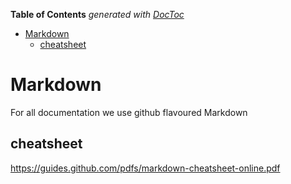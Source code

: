 <!-- START doctoc generated TOC please keep comment here to allow auto update -->
<!-- DON'T EDIT THIS SECTION, INSTEAD RE-RUN doctoc TO UPDATE -->
**Table of Contents**  *generated with [DocToc](https://github.com/thlorenz/doctoc)*

- [Markdown](#markdown)
  - [cheatsheet](#cheatsheet)

<!-- END doctoc generated TOC please keep comment here to allow auto update -->

# Markdown
For all documentation we use github flavoured Markdown

## cheatsheet
https://guides.github.com/pdfs/markdown-cheatsheet-online.pdf